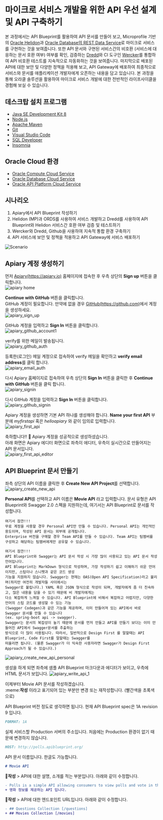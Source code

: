 # 마이크로 서비스 개발을 위한 API 우선 설계 및 API 구축하기

본 과정에서는 API Blueprint를 활용하여 API 문서를 만들어 보고, Microprofile 기반의 [Oracle Helidon](http://helidon.io)과 [Oracle Database의 REST Data Service](https://www.oracle.com/database/technologies/appdev/rest.html)로 마이크로 서비스를 구현하는 것을 보여줍니다. 
또한 API 문서와 구현된 서비스간의 비호환 (서비스에 대응하는 문서 호환 여부) 여부를 확인, 검증하는 [Dredd](https://github.com/apiaryio/dredd)와 CI 도구인 [Wercker](https://app.wercker.com/)를 통합하여 API 비호환 테스트를 지속적으로 자동화하는 것을 보여줍니다.
마지막으로 배포된 API에 대한 보안 및 다양한 정책을 적용해 보고, API Gateway에 배포하여 최종적으로 서비스와 문서를 애플리케이션 개발자에게 오픈하는 내용을 담고 있습니다.
본 과정을 통해 오라클 솔루션을 활용하여 마이크로 서비스 개발에 대한 전반적인 라이프사이클을 경험해 보실 수 있습니다.

## 데스크탑  설치 프로그램
* [Java SE Development Kit 8](https://www.oracle.com/technetwork/java/javase/downloads/jdk8-downloads-2133151.html)
* [Node.js](https://nodejs.org/ko/download)
* [Apache Maven](https://maven.apache.org/download.cgi)
* [Git](https://git-scm.com/download/win)
* [Visual Studio Code](https://code.visualstudio.com/download)
* [SQL Developer](https://www.oracle.com/technetwork/developer-tools/sql-developer/downloads/index.html)
* [Insomnia](https://insomnia.rest/download)

## Oracle Cloud 환경
* [Oracle Compute Cloud Service](https://cloud.oracle.com/ko_KR/compute)
* [Oracle Database Cloud Service](https://cloud.oracle.com/ko_KR/database)
* [Oracle API Platform Cloud Service](https://cloud.oracle.com/ko_KR/api-platform)

## 시나리오
1. Apiary에서 API Blueprint 작성하기
2. Helidon (MP)과 ORDS를 사용하여 서비스 개발하고 Dredd를 사용하여 API Blueprint와 Helidon 서비스간 호환 여부 검증 및 테스트하기
3. Wercker와 Dredd, Github을 사용하여 지속적 통합 환경 구축하기
4. API 서비스에 보안 및 정책을 적용하고 API Gateway에 서비스 배포하기

![Scenario](images/api_first_design_scenario.png)

## Apiary 계정 생성하기
먼저 [Apiary(https://apiary.io)](https://apiary.io) 홈페이지에 접속한 후 우측 상단의 **Sign up** 버튼을 클릭합니다.  
![apiary home](images/apiary_home.png)

**Continue with GitHub** 버튼을 클릭합니다.  
GitHub 계정이 필요합니다. 만약에 없을 경우 [GitHub(https://github.com)](https://github.com)에서 계정을 생성하세요.  
![apiary_sign_up](images/apiary_sign_up.png)

GitHub 계정을 입력하고 **Sign In** 버튼을 클릭합니다.  
![apiary_github_account1](images/apiary_github_account1.png)

verify를 위한 메일이 발송됩니다.  
![apiary_github_auth](images/apiary_github_auth.png)

등록한(로그인) 메일 계정으로 접속하여 verify 메일을 확인하고 **verify email address**를 클릭 합니다.  
![apiary_email_auth](images/apiary_email_auth.png)

다시 Apiary 홈페이지로 접속하여 우측 상단의 **Sign In** 버튼을 클릭한 후 **Continue with GitHub** 버튼을 클릭 합니다.  
![apiary_signin](images/apiary_signin.png)

다시 GitHub 계정을 입력하고 **Sign In** 버튼을 클릭합니다.  
![apiary_github_signin](images/apiary_github_signin.png)

Apiary 계정을 생성하면 기본 API 하나를 생성해야 합니다. **Name your first API** 부분에 *myfirstapi* 혹은 *helloapiary* 와 같이 임의로 입력합니다.  
![apiary_first_api](images/apiary_first_api.png)

축하합니다!! :clap: Apiary 계정을 성공적으로 생성하셨습니다.  
아래 화면은 Apiary 에디터 화면으로 좌측이 에디터, 우측이 실시간으로 만들어지는 API 문서입니다.  
![apiary_first_api_editor](images/apiary_first_api_editor.png)

## API Blueprint 문서 만들기
좌측 상단의 API 이름을 클릭한 후 **Create New API Project**를 선택합니다.  
![apiary_create_new_api](images/apiary_create_new_api.png)

**Personal API**를 선택하고 API 이름은 **Movie API** 라고 입력합니다. 
문서 유형은 API Blueprint와 Swagger 2.0 스펙을 지원하는데, 여기서는 API Blueprint로 문서를 작성합니다.
```
여기서 잠깐!!!
무료 계정을 사용할 경우 Personal API만 만들 수 있습니다. Personal API는 개인적인 용도이며, 작성된 API 문서는 외부에 공개됩니다. 
Enterprise 버전을 구매할 경우 Team API를 만들 수 있습니다. Team API는 팀멤버를 구성하고 해당하는 팀멤버에게만 공유할 수 있습니다.
```
```
여기서 잠깐!!!
API Blueprint와 Swagger는 API 문서 작성 시 가장 많이 사용되고 있는 API 문서 작성 언어입니다.
API Blueprint는 MarkDown 형식으로 작성하며, 가장 작성하기 쉽고 이해하기 쉬운 언어이지만, 스텁이나 스니펫과 같은 코드 생성 
기능을 지원하지 않습니다. Swagger는 현재는 OAS(Open API Specification)라고 불리며(하지만 여전히 개발자들 사이에서는 
Swagger로 불립니다.) YAML 혹은 JSON 형식으로 작성이 되며, 개발자에게 좀 더 친숙하고, 많은 내용을 담을 수 있기 때문에 비 개발자에게는 
다소 복잡하게 느껴질 수 있습니다. API Blueprint에 비해서 복잡하고 어렵지만, 다양한 언어의 스텁 코드를 생성할 수 있는 기능
(Swagger Codegen)과 같은 기능을 제공하며, 이미 만들어져 있는 API에서 바로 Swagger 문서를 만들 수 있습니다
(ex. spring-boot api -> swagger). 
Swagger는 문서의 복잡성이 높기 때문에 문서를 먼저 만들고 API를 만들기 보다는 이미 만들어진 API에서 Swagger문서를 추출하는 
방식으로 더 많이 사용됩니다. 따라서, 일반적으로 Design First 를 말할때는 API Blueprint, Code First를 말할때는 Swagger를 
떠올리면 됩니다. (물론 Swagger가 더 익숙한 사용자라면 Swagger가 Design First Approach가 될 수 있습니다.)
```
![apiary_create_new_api_personal](images/apiary_create_new_api_personal.png)

생성을 하게 되면 좌측에 샘플 API Blueprint 마크다운과 에디터가 보이고, 우측에 HTML 문서가 보입니다. 
![apiary_write_api_1](images/apiary_write_api_1.png)

이제부터 Movie API 문서를 작성하겠습니다.  
:meme:**작성**  이라고 표기되어 있는 부분만 변경 또는 재작성합니다. (빨간색을 초록색으로)

API Blueprint 버전 정도로 생각하면 됩니다. 현재 API Blueprint spec은 1A revision 9 입니다.
```markdown
FORMAT: 1A
```

실제 서비스할 Production 서버의 주소입니다. 처음에는 Production 환경이 없기 때문에 변경하지 않습니다.
```markdown
HOST: http://polls.apiblueprint.org/
```

API 문서 이름입니다. 한글도 가능합니다.
```markdown
# Movie API
```

:memo:**작성** > API에 대한 설명, 소개를 적는 부분입니다. 아래와 같이 수정합니다.
```diff
- Polls is a simple API allowing consumers to view polls and vote in them.
+ 영화 정보를 제공하는 API 입니다.
```

:memo:**작성** > API에 대한 엔드포인트 URL입니다. 아래와 같이 수정합니다.
```diff
- ## Questions Collection [/questions]
+ ## Movies Collection [/movies]
```
